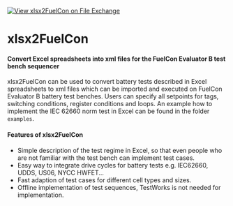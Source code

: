 [![View xlsx2FuelCon on File Exchange](https://www.mathworks.com/matlabcentral/images/matlab-file-exchange.svg)](https://ch.mathworks.com/matlabcentral/fileexchange/81663-xlsx2fuelcon)

# xlsx2FuelCon

#### Convert Excel spreadsheets into xml files for the FuelCon Evaluator B test bench sequencer

xlsx2FuelCon can be used to convert battery tests described in Excel spreadsheets to xml files which can be imported and executed on FuelCon Evaluator B battery test benches. Users can specify all setpoints for tags, switching conditions, register conditions and loops. An example how to implement the IEC 62660 norm test in Excel can be found in the folder `examples`.

#### Features of xlsx2FuelCon
* Simple description of the test regime in Excel, so that even people who are not familiar with the test bench can implement test cases.
* Easy way to integrate drive cycles for battery tests e.g. IEC62660, UDDS, US06, NYCC HWFET...
* Fast adaption of test cases for different cell types and sizes.
* Offline implementation of test sequences, TestWorks is not needed for implementation.
